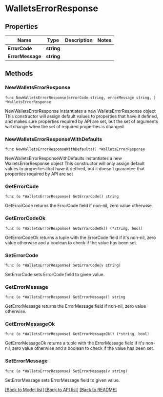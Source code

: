 # WalletsErrorResponse

## Properties

Name | Type | Description | Notes
------------ | ------------- | ------------- | -------------
**ErrorCode** | **string** |  |
**ErrorMessage** | **string** |  |

## Methods

### NewWalletsErrorResponse

`func NewWalletsErrorResponse(errorCode string, errorMessage string, ) *WalletsErrorResponse`

NewWalletsErrorResponse instantiates a new WalletsErrorResponse object
This constructor will assign default values to properties that have it defined,
and makes sure properties required by API are set, but the set of arguments
will change when the set of required properties is changed

### NewWalletsErrorResponseWithDefaults

`func NewWalletsErrorResponseWithDefaults() *WalletsErrorResponse`

NewWalletsErrorResponseWithDefaults instantiates a new WalletsErrorResponse object
This constructor will only assign default values to properties that have it defined,
but it doesn't guarantee that properties required by API are set

### GetErrorCode

`func (o *WalletsErrorResponse) GetErrorCode() string`

GetErrorCode returns the ErrorCode field if non-nil, zero value otherwise.

### GetErrorCodeOk

`func (o *WalletsErrorResponse) GetErrorCodeOk() (*string, bool)`

GetErrorCodeOk returns a tuple with the ErrorCode field if it's non-nil, zero value otherwise
and a boolean to check if the value has been set.

### SetErrorCode

`func (o *WalletsErrorResponse) SetErrorCode(v string)`

SetErrorCode sets ErrorCode field to given value.


### GetErrorMessage

`func (o *WalletsErrorResponse) GetErrorMessage() string`

GetErrorMessage returns the ErrorMessage field if non-nil, zero value otherwise.

### GetErrorMessageOk

`func (o *WalletsErrorResponse) GetErrorMessageOk() (*string, bool)`

GetErrorMessageOk returns a tuple with the ErrorMessage field if it's non-nil, zero value otherwise
and a boolean to check if the value has been set.

### SetErrorMessage

`func (o *WalletsErrorResponse) SetErrorMessage(v string)`

SetErrorMessage sets ErrorMessage field to given value.



[[Back to Model list]](../README.md#documentation-for-models) [[Back to API list]](../README.md#documentation-for-api-endpoints) [[Back to README]](../README.md)
